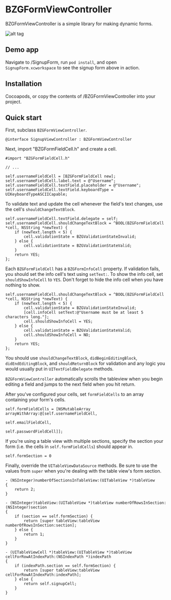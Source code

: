 BZGFormViewController
=====================

BZGFormViewController is a simple library for making dynamic forms.

![alt tag](https://raw.github.com/benzguo/BZGFormViewController/master/Screenshots/SignupForm.gif)

## Demo app
Navigate to /SignupForm, run `pod install`, and open `SignupForm.xcworkspace` to see the signup form above in action.

## Installation

Cocoapods, or copy the contents of /BZGFormViewController into your project.

## Quick start

First, subclass `BZGFormViewController`.
```objc
@interface SignupViewController : BZGFormViewController
```
Next, import "BZGFormFieldCell.h" and create a cell.
```objc
#import "BZGFormFieldCell.h"

// ...

self.usernameFieldCell = [BZGFormFieldCell new];
self.usernameFieldCell.label.text = @"Username";
self.usernameFieldCell.textField.placeholder = @"Username";
self.usernameFieldCell.textField.keyboardType = UIKeyboardTypeASCIICapable;
```
To validate text and update the cell whenever the field's text changes, use the cell's `shouldChangeTextBlock`.
```objc
self.usernameFieldCell.textField.delegate = self;
self.usernameFieldCell.shouldChangeTextBlock = ^BOOL(BZGFormFieldCell *cell, NSString *newText) {
    if (newText.length < 5) {
        cell.validationState = BZGValidationStateInvalid;
    } else {
        cell.validationState = BZGValidationStateValid;
    }
    return YES;
};
```
Each `BZGFormFieldCell` has a `BZGFormInfoCell` property. If validation fails, you should set the info cell's text using `setText:`. To show the info cell, set `shouldShowInfoCell` to `YES`. Don't forget to hide the info cell when you have nothing to show.
```objc
self.usernameFieldCell.shouldChangeTextBlock = ^BOOL(BZGFormFieldCell *cell, NSString *newText) {
    if (newText.length < 5) {
        cell.validationState = BZGValidationStateInvalid;
        [cell.infoCell setText:@"Username must be at least 5 characters long."];
        cell.shouldShowInfoCell = YES;
    } else {
        cell.validationState = BZGValidationStateValid;
        cell.shouldShowInfoCell = NO;
    }
    return YES;
};
```
You should use `shouldChangeTextBlock`, `didBeginEditingBlock`, `didEndEditingBlock`, and `shouldReturnBlock` for validation and any logic you would usually put in `UITextFieldDelegate` methods. 

`BZGFormViewController` automatically scrolls the tableview when you begin editing a field and jumps to the next field when you hit return.

After you've configured your cells, set `formFieldCells` to an array containing your form's cells.
```objc
self.formFieldCells = [NSMutableArray arrayWithArray:@[self.usernameFieldCell,
                                                       self.emailFieldCell,
                                                       self.passwordFieldCell]];
```
If you're using a table view with multiple sections, specify the section your form (i.e. the cells in `self.formFieldCells`) should appear in.
```objc
self.formSection = 0
```
Finally, override the `UITableViewDataSource` methods. Be sure to use the values from `super` when you're dealing with the table view's form section.
```objc
- (NSInteger)numberOfSectionsInTableView:(UITableView *)tableView
{
    return 2;
}

- (NSInteger)tableView:(UITableView *)tableView numberOfRowsInSection:(NSInteger)section
{
    if (section == self.formSection) {
        return [super tableView:tableView numberOfRowsInSection:section];
    } else {
        return 1;
    }
}

- (UITableViewCell *)tableView:(UITableView *)tableView cellForRowAtIndexPath:(NSIndexPath *)indexPath
{
    if (indexPath.section == self.formSection) {
        return [super tableView:tableView cellForRowAtIndexPath:indexPath];
    } else {
        return self.signupCell;
    }
}
```











